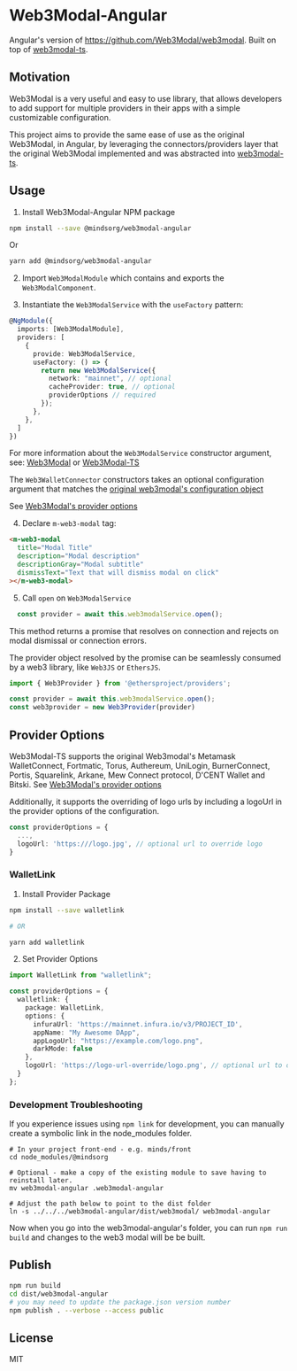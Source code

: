 # Web3Modal-Angular

Angular's version of https://github.com/Web3Modal/web3modal. Built on top of [web3modal-ts](https://gitlab.com/minds/web3modal-ts/).

## Motivation

Web3Modal is a very useful and easy to use library, that allows developers to add support for multiple providers in their apps with a simple customizable configuration. 

This project aims to provide the same ease of use as the original Web3Modal, in Angular, by leveraging the connectors/providers layer that the original Web3Modal implemented and was abstracted into [web3modal-ts](https://gitlab.com/minds/web3modal-ts/).

## Usage

1. Install Web3Modal-Angular NPM package

```bash
npm install --save @mindsorg/web3modal-angular
```

Or

```bash
yarn add @mindsorg/web3modal-angular
```

2. Import `Web3ModalModule` which contains and exports the `Web3ModalComponent`.

3. Instantiate the `Web3ModalService` with the `useFactory` pattern:

```ts
@NgModule({
  imports: [Web3ModalModule],
  providers: [
    {
      provide: Web3ModalService,
      useFactory: () => {
        return new Web3ModalService({
          network: "mainnet", // optional
          cacheProvider: true, // optional
          providerOptions // required
        });
      },
    },
  ]
})
```

For more information about the `Web3ModalService` constructor argument, see: [Web3Modal]((https://github.com/Web3Modal/web3modal#usage)) or [Web3Modal-TS](https://gitlab.com/minds/web3modal-ts/)

The `Web3WalletConnector` constructors takes an optional configuration argument that matches the [original web3modal's configuration object](https://github.com/Web3Modal/web3modal#usage)

See [Web3Modal's provider options](https://github.com/Web3Modal/web3modal#provider-options)

4. Declare `m-web3-modal` tag:

```html
<m-web3-modal
  title="Modal Title"
  description="Modal description"
  descriptionGray="Modal subtitle"
  dismissText="Text that will dismiss modal on click"
></m-web3-modal>
```

5. Call `open` on `Web3ModalService`

```ts
  const provider = await this.web3modalService.open();

```

This method returns a promise that resolves on connection and rejects on modal dismissal or connection errors.

The provider object resolved by the promise can be seamlessly consumed by a web3 library, like `Web3JS` or `EthersJS`.

```ts
import { Web3Provider } from '@ethersproject/providers';

const provider = await this.web3modalService.open();
const web3provider = new Web3Provider(provider)
```

## Provider Options

Web3Modal-TS supports the original Web3modal's Metamask WalletConnect, Fortmatic, Torus, Authereum, UniLogin, BurnerConnect, Portis, Squarelink, Arkane, Mew Connect protocol, D'CENT Wallet and Bitski. See [Web3Modal's provider options](https://github.com/Web3Modal/web3modal#provider-options)

Additionally, it supports the overriding of logo urls by including a logoUrl in the provider options of the configuration.

```ts
const providerOptions = {
  ...,
  logoUrl: 'https:///logo.jpg', // optional url to override logo
}
```

### WalletLink

1. Install Provider Package

```bash
npm install --save walletlink

# OR

yarn add walletlink
```

2. Set Provider Options

```typescript
import WalletLink from "walletlink";

const providerOptions = {
  walletlink: {
    package: WalletLink,
    options: {
      infuraUrl: 'https://mainnet.infura.io/v3/PROJECT_ID',
      appName: "My Awesome DApp",
      appLogoUrl: "https://example.com/logo.png",
      darkMode: false
    },
    logoUrl: 'https://logo-url-override/logo.png', // optional url to override logo
  }
};
```

### Development Troubleshooting

If you experience issues using `npm link` for development, you can manually create a symbolic link in the node_modules folder.

```
# In your project front-end - e.g. minds/front
cd node_modules/@mindsorg

# Optional - make a copy of the existing module to save having to reinstall later. 
mv web3modal-angular .web3modal-angular

# Adjust the path below to point to the dist folder
ln -s ../../../web3modal-angular/dist/web3modal/ web3modal-angular
```

Now when you go into the web3modal-angular's folder, you can run `npm run build` and changes to the web3 modal will be be built.


## Publish

```sh
npm run build
cd dist/web3modal-angular
# you may need to update the package.json version number
npm publish . --verbose --access public
```

## License

MIT
